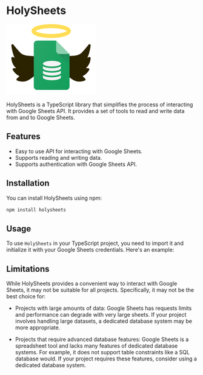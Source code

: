 # HolySheets

![Logo](logo.svg)

HolySheets is a TypeScript library that simplifies the process of interacting with Google Sheets API. It provides a set of tools to read and write data from and to Google Sheets.

## Features

- Easy to use API for interacting with Google Sheets.
- Supports reading and writing data.
- Supports authentication with Google Sheets API.

## Installation

You can install HolySheets using npm:

```bash
npm install holysheets
```

## Usage

To use `HolySheets` in your TypeScript project, you need to import it and initialize it with your Google Sheets credentials. Here's an example:

## Limitations

While HolySheets provides a convenient way to interact with Google Sheets, it may not be suitable for all projects. Specifically, it may not be the best choice for:

- Projects with large amounts of data: Google Sheets has requests limits and performance can degrade with very large sheets. If your project involves handling large datasets, a dedicated database system may be more appropriate.

- Projects that require advanced database features: Google Sheets is a spreadsheet tool and lacks many features of dedicated database systems. For example, it does not support table constraints like a SQL database would. If your project requires these features, consider using a dedicated database system.